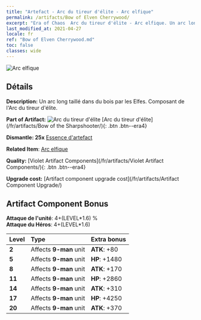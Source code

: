 ```yaml
---
title: "Artefact - Arc du tireur d'élite - Arc elfique"
permalink: /artifacts/Bow of Elven Cherrywood/
excerpt: "Era of Chaos  Arc du tireur d'élite - Arc elfique. Un arc long taillé dans du bois par les Elfes. Composant de l'Arc du tireur d'élite."
last_modified_at: 2021-04-27
locale: fr
ref: "Bow of Elven Cherrywood.md"
toc: false
classes: wide
---
```


 ![Arc elfique](/images/t/artifact_40101.png)



## Détails

 **Description:** Un arc long taillé dans du bois par les Elfes. Composant de l'Arc du tireur d'élite.

 **Part of Artifact:** ![Arc du tireur d'élite](/images/t/icon_artifact_10.png) [Arc du tireur d'élite](/fr/artifacts/Bow of the Sharpshooter/){: .btn .btn--era4}

 **Dismantle: 25x** [Essence d'artefact](/ItemsFR/con_905/)

 **Related Item**: [Arc elfique](/ItemsFR/art_103/)

 **Quality:** [Violet Artifact Components](/fr/artifacts/Violet Artifact Components/){: .btn .btn--era4}

 **Upgrade cost:** [Artifact component upgrade cost](/fr/artifacts/Artifact Component Upgrade/)

## Artifact Component Bonus

  **Attaque de l'unité**: 4+(LEVEL\*1.6) %<br/>**Attaque du Héros**: 4+(LEVEL\*1.6)

  |  Level  | Type |    Extra bonus  | 
  |:--------|:-----|:----------------| 
  | **2** | Affects **9-man** unit | **ATK**: +80 | 
  | **5** | Affects **9-man** unit | **HP**: +1480 | 
  | **8** | Affects **9-man** unit | **ATK**: +170 | 
  | **11** | Affects **9-man** unit | **HP**: +2860 | 
  | **14** | Affects **9-man** unit | **ATK**: +310 | 
  | **17** | Affects **9-man** unit | **HP**: +4250 | 
  | **20** | Affects **9-man** unit | **ATK**: +370 | 
